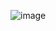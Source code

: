 ![image](https://github.com/laxmen18/PyTorch-Iris-Model/assets/68938953/be63daa8-15d4-4f29-aee0-a81ebc0acfb3)
